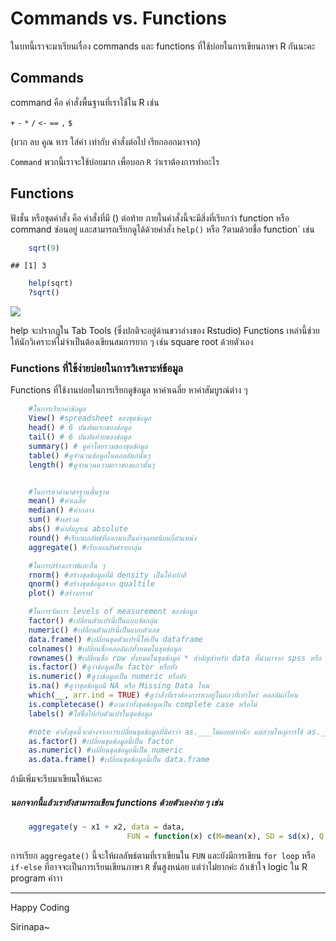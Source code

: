 # Commands vs. Functions

ในบทนี้เราจะมาเรียนเรื่อง commands และ functions
ที่ใช้บ่อยในการเขียนภาษา R กันนะคะ

## Commands

command คือ คำสั่งพื้นฐานที่เราใช้ใน R เช่น

`+` `-` `*` `/` `<-` `==` `,` `$`

(บวก ลบ คูณ หาร ใส่ค่า เท่ากับ คำสั่งต่อไป เรียกออกมาจาก)

`Command` พวกนี้เราจะใช้บ่อยมาก เพื่อบอก `R` ว่าเราต้องการทำอะไร

## Functions

ฟังชั่น หรือชุดคำสั่ง คือ คำสั่งที่มี () ต่อท้าย ภายในคำสั่งนี้จะมีสิ่งที่เรียกว่า function หรือ command ซ่อนอยู่ และสามารถเรียกดูได้ด้วยคำสั่ง `help()` หรือ   ?ตามด้วยชื่อ function` เช่น


``` r
    sqrt(9)
```


    ## [1] 3

``` r
    help(sqrt)
    ?sqrt()
```

![](images/Screen%20Shot%202565-05-28%20at%2014.25.35.png)

help จะปรากฎใน Tab Tools (ซึ่งปกติจะอยู่ด้านขวาล่างของ Rstudio) Functions เหล่านี้ช่วยให้นักวิเคราะห์ไม่จำเป็นต้องเขียนสมการยาก ๆ เช่น square root ด้วยตัวเอง

### Functions ที่ใช้ง่ายบ่อยในการวิเคราะห์ข้อมูล

Functions ที่ใช้งานบ่อยในการเรียกดูข้อมูล หาค่าเฉลี่ย หาค่าสัมบูรณ์ต่าง ๆ


``` r
    #ในการเรียกค่าข้อมูล
    View() #spreadsheet ของชุดข้อมูล
    head() # 6 บันทัดแรกของข้อมูล
    tail() # 6 บันทัดท้ายของข้อมูล
    summary() # ดูค่าโดยรวมของชุดข้อมูล
    table() #ดูจำนวนข้อมูลในคอลลัมภ์นั้นๆ
    length() #ดูจำนวนความยาวของแถวนั้นๆ


    #ในการหาค่ามาตรฐานพื้นฐาน
    mean() #ค่าเฉลี่ย
    median() #ค่ากลาง
    sum() #ผลรวม
    abs() #ค่าสัมบูรณ์ absolute
    round() #เรียกผลลัพธ์ที่ออกมาเป็นค่าจุดทศนิยมกี่ตำแหน่ง
    aggregate() #เรียกผลลัพธ์รายกลุ่ม

    #ในการสร้างกราฟและอื่น ๆ
    rnorm() #สร้างชุดข้อมูลที่มี density เป็นโค้งปกติ
    qnorm() #สร้างชุดข้อมูลจาก qualtile
    plot() #สร้างกราฟ

    #ในการจัดการ levels of measurement ของข้อมูล
    factor() #เปลี่ยนตัวแปรนี้เป็นแบบจัดกลุ่ม
    numeric() #เปลี่ยนตัวแปรนี้เป็นแบบตัวเลข
    data.frame() #เปลี่ยนชุดตัวแปรนี้ให้เป็น dataframe
    colnames() #เปลี่ยนชื่อคอลลัมภ์ทั้งหมดในชุดข้อมูล
    rownames() #เปลี่ยนชื่อ row ทั้งหมดในชุดข้อมูล * สำคัญสำหรับ data ที่นำมาจาก spss หรือ .csv ที่มีจำนวนแถวไม่เรียงกัน อาจเพราะมีการตัดเคสเกิดขึ้น
    is.factor() #ดูว่าข้อมูลเป็น factor หรือยัง
    is.numeric() #ดูว่าข้อมูลเป็น numeric หรือยัง
    is.na() #ดูว่าชุดข้อมูลมี NA หรือ Missing Data ไหม
    which(__, arr.ind = TRUE) #ดูว่าสิ่งที่เราต้องการหาอยู่ในแถวที่เท่าไหร่ คอลลัมภ์ไหน
    is.completecase() #ถามว่าทั้งชุดข้อมูลเป็น complete case หรือไม่
    labels() #ใส่ชื่อให้กับตัวแปรในชุดข้อมูล

    #note คำสั่งชุดนี้จะต่างจากการเปลี่ยนชุดข้อมูลที่มีคำว่า as.___ไม่ค่อยมากนัก แต่ส่วนใหญ่การใช้ as.__ จะเป็นการเปลี่ยนประเภทเพียงอย่างเดียว
    as.factor() #เปลี่ยนชุดข้อมูลนี้เป็น factor
    as.numeric() #เปลี่ยนชุดข้อมูลนี้เป็น numeric
    as.data.frame() #เปลี่ยนชุดข้อมูลนี้เป็น data.frame
```


ถ้ามีเพิ่มจะรีบมาเขียนให้นะคะ

##### นอกจากนี้แล้วเรายังสามารถเขียน functions ด้วยตัวเองง่าย ๆ เช่น


``` r
    aggregate(y ~ x1 + x2, data = data, 
                          FUN = function(x) c(M=mean(x), SD = sd(x), Q = quantile(x, probs = c(0.25, 0.75)), I = IQR(x)))
```


การเรียก `aggregate()` นี้จะให้ผลลัพธ์ตามที่เราเขียนใน `FUN` และยังมีการเขียน `for loop` หรือ `if-else` ที่อาจจะเป็นการเรียนเขียนภาษา `R` ขั้นสูงหน่อย แต่ว่าไม่ยากค่ะ ถ้าเข้าใจ logic ใน R program ค่าาา


---
Happy Coding

Sirinapa~
